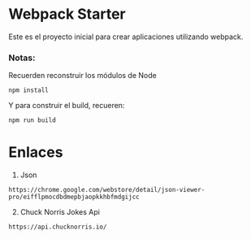 # Webpack Starter

Este es el proyecto inicial para crear aplicaciones utilizando webpack.

### Notas:
Recuerden reconstruir los módulos de Node
```
npm install
```

Y para construir el build, recueren:
```
npm run build
```
# Enlaces 
1. Json
```
https://chrome.google.com/webstore/detail/json-viewer-pro/eifflpmocdbdmepbjaopkkhbfmdgijcc
```
2. Chuck Norris Jokes Api 
```
https://api.chucknorris.io/
```